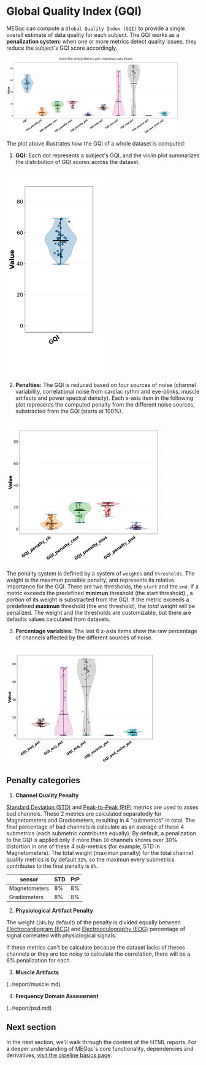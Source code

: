 # Global Quality Index (GQI)

MEGqc can compute a `Global Quality Index (GQI)` to provide a single overall estimate of data quality for each subject. The GQI works as a **penalization system:** when one or more metrics detect quality issues, they reduce the subject's GQI score accordingly.

<img src="../static/gqi/gqi_1.png" alt="gqi" width="450px" align="center">

The plot above illustrates how the GQI of a whole dataset is computed:

1. **GQI:** Each dot represents a subject's GQI, and the violin plot summarizes the distribution of GQI scores across the dataset.
<img src="../static/gqi/01.png" alt="gqi-1" width="250px" align="center">

2. **Penalties:** The GQI is reduced based on four sources of noise (channel variability, correlational noise from cardiac rythm and eye-blinks, muscle artifacts and power spectral density). Each x-axis item in the following plot represents the computed penalty from the different noise sources, substracted from the GQI (starts at 100%). 
<img src="../static/gqi/02.png" alt="gqi-2" width="400px" align="center">

The penalty system is defined by a system of `weights` and `thresholds`. The weight is the maximun possible penalty, and represents its relative importance for the GQI. There are two thresholds, the `start` and the `end`. If a metric exceeds the predefined **minimun** threshold (the start threshold) , a _portion_ of its weight is substracted from the GQI. If the metric exceeds a predefined **maximun** threshold (the end threshold), the _total_ weight will be penalized. The weight and the thresholds are customizable, but there are defaults values calculated from datasets.


3. **Percentage variables:** The last 6 x-axis items show the raw percentage of channels affected by the different sources of noise.
<img src="../static/gqi/03.png" alt="gqi-3" width="400px" align="center">


## Penalty categories

1. **Channel Quality Penalty**

[Standard Deviation (STD)](../report/std.md) and [Peak-to-Peak (PtP)](../report/ptp.md) metrics are used to asses bad channels. These 2 metrics are calculated separatedly for Magnetometers and Gradiometers, resulting in 4 "submetrics" in total. The final percentage of bad channels is calculate as an average of these 4 submetrics (each submetric contributes equally).
By default, a penalization to the GQI is applied only if more than `10` channels shows over 30% distortion in one of these 4 sub-metrics (for example, STD in Magnetometers). The total weight (maximun penalty) for the total channel quality metrics is by default `32%`, so the maximun every submetrics contributes to the final penalty is `8%`. 

| sensor | STD | PtP |
| --- | --- | --- |
| Magnetometers | 8% | 8% |
| Gradiometers | 8% | 8% |

2. **Physiological Artifact Penalty**

The weight (`24%` by default) of the penalty is divided equally between [Electrocardiogram (ECG)](../report/ecg.md) and [Electrooculography (EOG)](../report/eog.md) percentage of signal correlated with physiological signals. 

If these metrics can't be calculate because the dataset lacks of theses channels or they are too noisy to calculate the correlation, there will be a 6% penalization for each.

3. **Muscle Artifacts**

(../report/muscle.md)

4. **Frequency Domain Assessment**

(../report/psd.md)


## Next section
In the next section, we'll walk through the content of the HTML reports.
For a deeper understanding of MEGqc's core functionality, dependencies and derivatives, [visit the pipeline basics page](../extra/details.md).

